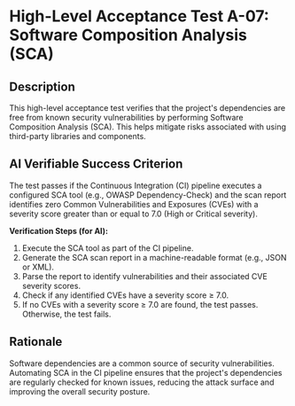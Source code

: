 # High-Level Acceptance Test A-07: Software Composition Analysis (SCA)

## Description

This high-level acceptance test verifies that the project's dependencies are free from known security vulnerabilities by performing Software Composition Analysis (SCA). This helps mitigate risks associated with using third-party libraries and components.

## AI Verifiable Success Criterion

The test passes if the Continuous Integration (CI) pipeline executes a configured SCA tool (e.g., OWASP Dependency-Check) and the scan report identifies zero Common Vulnerabilities and Exposures (CVEs) with a severity score greater than or equal to 7.0 (High or Critical severity).

**Verification Steps (for AI):**

1.  Execute the SCA tool as part of the CI pipeline.
2.  Generate the SCA scan report in a machine-readable format (e.g., JSON or XML).
3.  Parse the report to identify vulnerabilities and their associated CVE severity scores.
4.  Check if any identified CVEs have a severity score ≥ 7.0.
5.  If no CVEs with a severity score ≥ 7.0 are found, the test passes. Otherwise, the test fails.

## Rationale

Software dependencies are a common source of security vulnerabilities. Automating SCA in the CI pipeline ensures that the project's dependencies are regularly checked for known issues, reducing the attack surface and improving the overall security posture.
